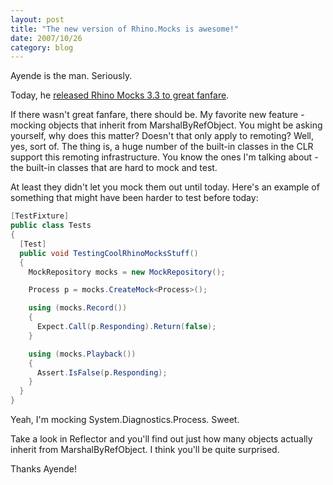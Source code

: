 ```yaml
---
layout: post
title: "The new version of Rhino.Mocks is awesome!"
date: 2007/10/26
category: blog
---
```


Ayende is the man. Seriously.

Today, he [released Rhino Mocks 3.3 to great fanfare](http://ayende.com/Blog/archive/2007/10/26/Rhino-Mocks-3.3.aspx).

If there wasn't great fanfare, there should be. My favorite new feature - mocking objects that inherit from MarshalByRefObject. You might be asking yourself, why does this matter? Doesn't that only apply to remoting? Well, yes, sort of. The thing is, a huge number of the built-in classes in the CLR support this remoting infrastructure. You know the ones I'm talking about - the built-in classes that are hard to mock and test.

At least they didn't let you mock them out until today. Here's an example of something that might have been harder to test before today:

```csharp
[TestFixture]
public class Tests
{
  [Test]
  public void TestingCoolRhinoMocksStuff()
  {
    MockRepository mocks = new MockRepository();

    Process p = mocks.CreateMock<Process>();

    using (mocks.Record())
    {
      Expect.Call(p.Responding).Return(false);
    }

    using (mocks.Playback())
    {
      Assert.IsFalse(p.Responding);
    }
  }
}
```

Yeah, I'm mocking System.Diagnostics.Process. Sweet.

Take a look in Reflector and you'll find out just how many objects actually inherit from MarshalByRefObject. I think you'll be quite surprised.

Thanks Ayende!

